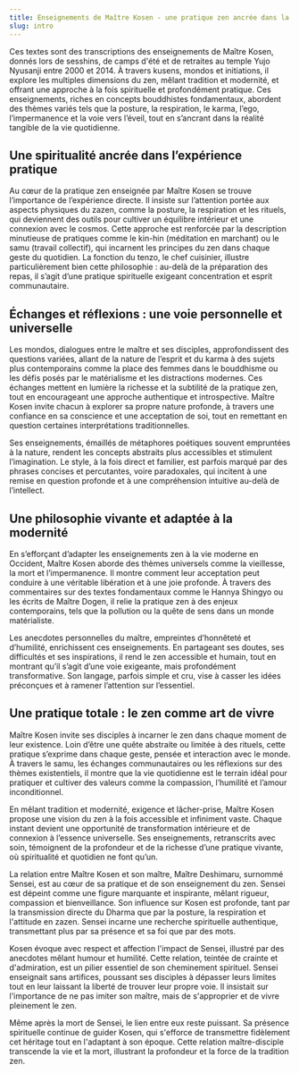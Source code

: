```yaml
---
title: Enseignements de Maître Kosen - une pratique zen ancrée dans la modernité
slug: intro
---
```


Ces textes sont des transcriptions des enseignements de Maître Kosen, donnés lors de sesshins, de camps d'été et de retraites au temple Yujo Nyusanji entre 2000 et 2014. À travers kusens, mondos et initiations, il explore les multiples dimensions du zen, mêlant tradition et modernité, et offrant une approche à la fois spirituelle et profondément pratique. Ces enseignements, riches en concepts bouddhistes fondamentaux, abordent des thèmes variés tels que la posture, la respiration, le karma, l’ego, l’impermanence et la voie vers l’éveil, tout en s’ancrant dans la réalité tangible de la vie quotidienne.

## Une spiritualité ancrée dans l’expérience pratique

Au cœur de la pratique zen enseignée par Maître Kosen se trouve l’importance de l’expérience directe. Il insiste sur l’attention portée aux aspects physiques du zazen, comme la posture, la respiration et les rituels, qui deviennent des outils pour cultiver un équilibre intérieur et une connexion avec le cosmos. Cette approche est renforcée par la description minutieuse de pratiques comme le kin-hin (méditation en marchant) ou le samu (travail collectif), qui incarnent les principes du zen dans chaque geste du quotidien. La fonction du tenzo, le chef cuisinier, illustre particulièrement bien cette philosophie : au-delà de la préparation des repas, il s’agit d’une pratique spirituelle exigeant concentration et esprit communautaire.

## Échanges et réflexions : une voie personnelle et universelle

Les mondos, dialogues entre le maître et ses disciples, approfondissent des questions variées, allant de la nature de l’esprit et du karma à des sujets plus contemporains comme la place des femmes dans le bouddhisme ou les défis posés par le matérialisme et les distractions modernes. Ces échanges mettent en lumière la richesse et la subtilité de la pratique zen, tout en encourageant une approche authentique et introspective. Maître Kosen invite chacun à explorer sa propre nature profonde, à travers une confiance en sa conscience et une acceptation de soi, tout en remettant en question certaines interprétations traditionnelles.

Ses enseignements, émaillés de métaphores poétiques souvent empruntées à la nature, rendent les concepts abstraits plus accessibles et stimulent l’imagination. Le style, à la fois direct et familier, est parfois marqué par des phrases concises et percutantes, voire paradoxales, qui incitent à une remise en question profonde et à une compréhension intuitive au-delà de l’intellect.

## Une philosophie vivante et adaptée à la modernité

En s’efforçant d’adapter les enseignements zen à la vie moderne en Occident, Maître Kosen aborde des thèmes universels comme la vieillesse, la mort et l’impermanence. Il montre comment leur acceptation peut conduire à une véritable libération et à une joie profonde. À travers des commentaires sur des textes fondamentaux comme le Hannya Shingyo ou les écrits de Maître Dogen, il relie la pratique zen à des enjeux contemporains, tels que la pollution ou la quête de sens dans un monde matérialiste.

Les anecdotes personnelles du maître, empreintes d’honnêteté et d’humilité, enrichissent ces enseignements. En partageant ses doutes, ses difficultés et ses inspirations, il rend le zen accessible et humain, tout en montrant qu’il s’agit d’une voie exigeante, mais profondément transformative. Son langage, parfois simple et cru, vise à casser les idées préconçues et à ramener l’attention sur l’essentiel.

## Une pratique totale : le zen comme art de vivre

Maître Kosen invite ses disciples à incarner le zen dans chaque moment de leur existence. Loin d’être une quête abstraite ou limitée à des rituels, cette pratique s’exprime dans chaque geste, pensée et interaction avec le monde. À travers le samu, les échanges communautaires ou les réflexions sur des thèmes existentiels, il montre que la vie quotidienne est le terrain idéal pour pratiquer et cultiver des valeurs comme la compassion, l’humilité et l’amour inconditionnel.

En mêlant tradition et modernité, exigence et lâcher-prise, Maître Kosen propose une vision du zen à la fois accessible et infiniment vaste. Chaque instant devient une opportunité de transformation intérieure et de connexion à l’essence universelle. Ses enseignements, retranscrits avec soin, témoignent de la profondeur et de la richesse d’une pratique vivante, où spiritualité et quotidien ne font qu’un.

La relation entre Maître Kosen et son maître, Maître Deshimaru, surnommé Sensei, est au cœur de sa pratique et de son enseignement du zen. Sensei est dépeint comme une figure marquante et inspirante, mêlant rigueur, compassion et bienveillance. Son influence sur Kosen est profonde, tant par la transmission directe du Dharma que par la posture, la respiration et l'attitude en zazen. Sensei incarne une recherche spirituelle authentique, transmettant plus par sa présence et sa foi que par des mots.

Kosen évoque avec respect et affection l'impact de Sensei, illustré par des anecdotes mêlant humour et humilité. Cette relation, teintée de crainte et d'admiration, est un pilier essentiel de son cheminement spirituel. Sensei enseignait sans artifices, poussant ses disciples à dépasser leurs limites tout en leur laissant la liberté de trouver leur propre voie. Il insistait sur l'importance de ne pas imiter son maître, mais de s'approprier et de vivre pleinement le zen.

Même après la mort de Sensei, le lien entre eux reste puissant. Sa présence spirituelle continue de guider Kosen, qui s'efforce de transmettre fidèlement cet héritage tout en l'adaptant à son époque. Cette relation maître-disciple transcende la vie et la mort, illustrant la profondeur et la force de la tradition zen.
